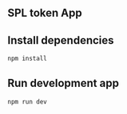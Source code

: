 


## SPL token App

## Install dependencies

```bash
npm install
```

## Run development app

```bash
npm run dev
```
